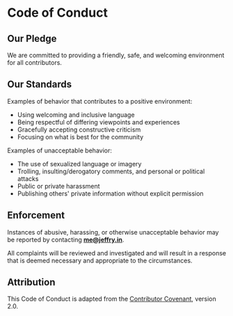 # Code of Conduct

## Our Pledge

We are committed to providing a friendly, safe, and welcoming environment for all contributors.

## Our Standards

Examples of behavior that contributes to a positive environment:

- Using welcoming and inclusive language
- Being respectful of differing viewpoints and experiences
- Gracefully accepting constructive criticism
- Focusing on what is best for the community

Examples of unacceptable behavior:

- The use of sexualized language or imagery
- Trolling, insulting/derogatory comments, and personal or political attacks
- Public or private harassment
- Publishing others' private information without explicit permission

## Enforcement

Instances of abusive, harassing, or otherwise unacceptable behavior may be reported by contacting **me@jeffry.in**.

All complaints will be reviewed and investigated and will result in a response that is deemed necessary and appropriate to the circumstances.

## Attribution

This Code of Conduct is adapted from the [Contributor Covenant](https://www.contributor-covenant.org/), version 2.0.
